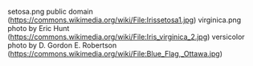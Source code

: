 

setosa.png     public domain (https://commons.wikimedia.org/wiki/File:Irissetosa1.jpg)
virginica.png  photo by Eric Hunt (https://commons.wikimedia.org/wiki/File:Iris_virginica_2.jpg)
versicolor     photo by D. Gordon E. Robertson (https://commons.wikimedia.org/wiki/File:Blue_Flag,_Ottawa.jpg)